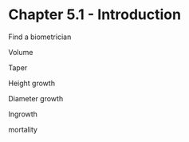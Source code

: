 # Chapter 5.1 - Introduction

Find a biometrician

Volume

Taper

Height growth

Diameter growth

Ingrowth

mortality

